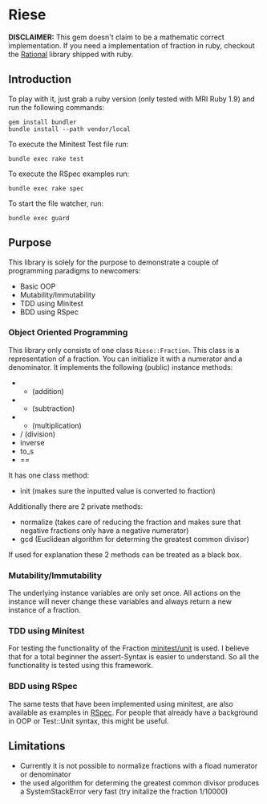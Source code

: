 # Riese

**DISCLAIMER:** This gem doesn't claim to be a mathematic correct implementation. If you need a implementation of fraction in ruby, checkout the [Rational](http://www.ruby-doc.org/core/Rational.html) library shipped with ruby.

## Introduction

To play with it, just grab a ruby version (only tested with MRI Ruby 1.9) and run the following commands:

    gem install bundler
    bundle install --path vendor/local

To execute the Minitest Test file run:
    
    bundle exec rake test

To execute the RSpec examples run:
    
    bundle exec rake spec

To start the file watcher, run:

    bundle exec guard

## Purpose

This library is solely for the purpose to demonstrate a couple of programming paradigms to newcomers:

 - Basic OOP
 - Mutability/Immutability
 - TDD using Minitest
 - BDD using RSpec

### Object Oriented Programming

This library only consists of one class `Riese::Fraction`. This class is a representation of a fraction. You can initialize it with a numerator and a denominator. It implements the following (public) instance methods:

 - + (addition)
 - - (subtraction)
 - * (multiplication)
 - / (division)
 - inverse
 - to_s
 - ==

It has one class method:

 - init (makes sure the inputted value is converted to fraction)

Additionally there are 2 private methods:

 - normalize (takes care of reducing the fraction and makes sure that negative fractions only have a negative numerator)
 - gcd (Euclidean algorithm for determing the greatest common divisor)

If used for explanation these 2 methods can be treated as a black box.

### Mutability/Immutability

The underlying instance variables are only set once. All actions on the instance will never change these variables and always return a new instance of a fraction.

### TDD using Minitest

For testing the functionality of the Fraction [minitest/unit](https://github.com/seattlerb/minitest) is used. I believe that for a total beginner the assert-Syntax is easier to understand. So all the functionality is tested using this framework.

### BDD using RSpec

The same tests that have been implemented using minitest, are also available as examples in [RSpec](http://rspec.info). For people that already have a background in OOP or Test::Unit syntax, this might be useful.

## Limitations

- Currently it is not possible to normalize fractions with a fload numerator or denominator
- the used algorithm for determing the greatest common divisor produces a SystemStackError very fast (try initalize the fraction 1/10000)